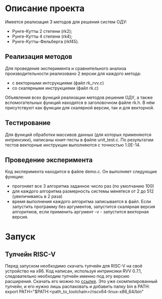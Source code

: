 # Описание проекта
Имеется реализация 3 методов для решения систем ОДУ:
 - Рунге-Кутты 2 степени (rk2);
 - Рунге-Кутты 4 степени (rk4);
 - Рунге-Кутты-Фельберга (rkf45).

## Реализация методов
Для проведения эксперимента и сравнительного анализа производительности реализовано 2 версии для каждого метода:
 - c векторными интсрукциями (файл rk_rvv.c)
 - со скалярными инструкциями (файл rk.c)

Объявления всех функций реализации методов решения ОДУ, а также вспомогательных функций находятся в заголовочном файле rk.h. В нём присутствуют как функции для скалярной версии, так и для векторной.

## Тестирование
Для функций обработки массивов данных (для которых применяются интринсики), написаны юнит-тесты в файле unit_test.c. По результатам тестов векторные инструкции выполняются с точностью 1.0E-14.


## Проведение эксперимента
Код эксперимента находится в файле demo.c. Он выполняет следующие функции:
- прогоняет все 3 алгоритма заданное число раз (по умолчанию 100)
- для каждого алгоритма размерность системы менятеся от 2 до 512 (увеличиваясь в 2 раза)
- время выполнения каждого алгоритма записывается в файл.
Если запустить программу без аргументов, запустится скалярная версия алгоритмов, если применить аргумент -v - запустится векторная версия.


# Запуск
## Тулчейн RISC-V
Перед запуском необходимо скачать тулчейн для RISC-V на своё устройство на x86. Код написан, используя интринсики RVV 0.7.1, следовательно необходим тулчейн именно под эту версию расширения. Скачать его можно по [ссылке](https://datashare.ed.ac.uk/bitstream/handle/10283/4835/Xuantie-riscv64-linux-x86_64-20210618.tar.gz?sequence=5&isAllowed=y). Это уже скомпилированный тулчейн, и его нужно лишь распаковать и добавить папку bin в PATH:
export PATH="$PATH:<path_to_toolchain>/riscv64-linux-x86_64/bin"


